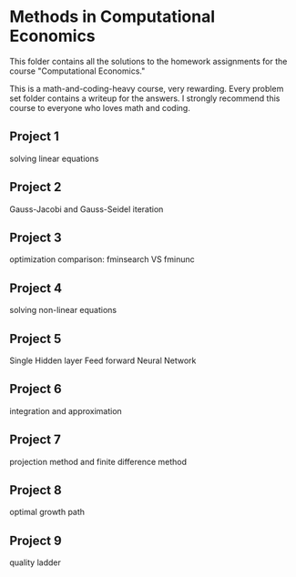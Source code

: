 # Methods in Computational Economics

 This folder contains all the solutions to the homework assignments for the course "Computational Economics."

 This is a math-and-coding-heavy course, very rewarding. Every problem set folder contains a writeup for the answers. I strongly recommend this course to everyone who loves math and coding.

 ## Project 1
 solving linear equations
 
 ## Project 2
 Gauss-Jacobi and Gauss-Seidel iteration
 
 ## Project 3
 optimization comparison: fminsearch VS fminunc

 
 ## Project 4
 solving non-linear equations

 
 ## Project 5
 Single Hidden layer Feed forward Neural Network

 
 ## Project 6
 integration and approximation

 
 ## Project 7
 projection method and finite difference method

 
 ## Project 8
 optimal growth path
  

 
 ## Project 9
quality ladder



 
 
